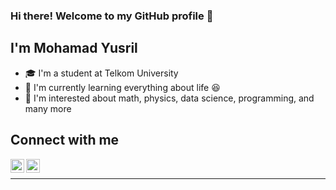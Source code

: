 ### Hi there! Welcome to my GitHub profile :raised_hands:

## I'm Mohamad Yusril
- :mortar_board: I'm a student at Telkom University 
- :seedling: I'm currently learning everything about life :laughing:
- :eyes: I'm interested about math, physics, data science, programming, and many more

## Connect with me

[<img align="left" alt="codeSTACKr | LinkedIn" width="22px" src="https://cdn.jsdelivr.net/npm/simple-icons@v3/icons/linkedin.svg" />][linkedin]
[<img align="left" alt="codeSTACKr | Instagram" width="22px" src="https://cdn.jsdelivr.net/npm/simple-icons@v3/icons/instagram.svg" />][instagram]

<br />



---
</details>

[instagram]: https://instagram.com/yusrilmohamad
[linkedin]: https://linkedin.com/in/mohamad-yusril-0a5a851bb
